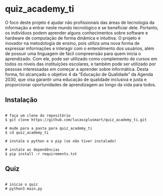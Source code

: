 # quiz_academy_ti

O foco deste projeto é ajudar não profissionais das áreas de tecnologia da informação a entrar neste mundo tecnológico e se beneficiar dele. Portanto, os indivíduos podem aprender alguns conhecimentos sobre software e hardware de computação de forma dinâmica e intuitiva.
O projeto é inovador na metodologia de ensino, pois utiliza uma nova forma de expressar informações e interagir com o entendimento dos usuários, além de possuir uma linguagem de fácil compreensão para quem inicia o aprendizado. Com ele, pode ser utilizado como complemento de cursos em todos os níveis das instituições escolares, e também pode ser utilizado por pessoas interessadas em começar a aprender sobre informática.
Desta forma, foi alcançado o objetivo 4 da “Educação de Qualidade” da Agenda 2030, que visa garantir uma educação de qualidade inclusiva e justa e proporcionar oportunidades de aprendizagem ao longo da vida para todos.


  ## Instalação

```console

# faça um clone do repositório
$ git clone https://github.com/lucascplusmart/quiz_academy_ti.git

# mude para a pasta para quiz_academy_ti
$ cd quiz_academy_ti

# instale o python e o pip (se não tiver instalado)

# instale as dependências
$ pip install -r requirements.txt

```

 ## Quiz
 
 ```console

# inicie o quiz
# python3 main.py

```
